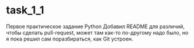 # task_1_1
Первое практическое задание Python
Добавил README для различий, чтобы сделать pull-request, может там как-то по-другому надо было, но я пока решил сам поразбираться, как Git устроен.
